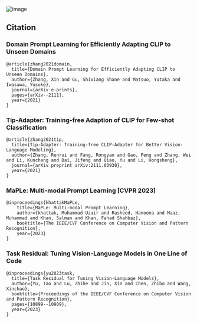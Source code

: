 ![image](https://github.com/uowol/CLIPAll/assets/20416616/e92cd017-3ce4-40f2-b4c3-822c3a845a84)


## Citation
### Domain Prompt Learning for Efficiently Adapting CLIP to Unseen Domains
```
@article{zhang2021domain,
  title={Domain Prompt Learning for Efficiently Adapting CLIP to Unseen Domains},
  author={Zhang, Xin and Gu, Shixiang Shane and Matsuo, Yutaka and Iwasawa, Yusuke},
  journal={arXiv e-prints},
  pages={arXiv--2111},
  year={2021}
}
```
### Tip-Adapter: Training-free Adaption of CLIP for Few-shot Classification
```
@article{zhang2021tip,
  title={Tip-Adapter: Training-free CLIP-Adapter for Better Vision-Language Modeling},
  author={Zhang, Renrui and Fang, Rongyao and Gao, Peng and Zhang, Wei and Li, Kunchang and Dai, Jifeng and Qiao, Yu and Li, Hongsheng},
  journal={arXiv preprint arXiv:2111.03930},
  year={2021}
}
```
### MaPLe: Multi-modal Prompt Learning [CVPR 2023]
```
@inproceedings{khattakMaPLe,
    title={MaPLe: Multi-modal Prompt Learning},
    author={khattak, Muhammad Uzair and Rasheed, Hanoona and Maaz, Muhammad and Khan, Salman and Khan, Fahad Shahbaz},
    booktitle={The IEEE/CVF Conference on Computer Vision and Pattern Recognition},
    year={2023}
}
```
### Task Residual: Tuning Vision-Language Models in One Line of Code
```
@inproceedings{yu2023task,
  title={Task Residual for Tuning Vision-Language Models},
  author={Yu, Tao and Lu, Zhihe and Jin, Xin and Chen, Zhibo and Wang, Xinchao},
  booktitle={Proceedings of the IEEE/CVF Conference on Computer Vision and Pattern Recognition},
  pages={10899--10909},
  year={2023}
}
```

